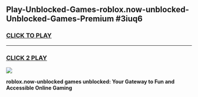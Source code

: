 
## Play-Unblocked-Games-roblox.now-unblocked-Unblocked-Games-Premium #3iuq6
<h3>
<a href="https://premium.freeplayer.one?title=roblox.now-unblocked&ref=12M">CLICK TO PLAY</a></h3>
<hr>

<h3>
<a href="https://premium.freeplayer.one?title=roblox.now-unblocked&ref=12M">CLICK 2 PLAY</a>
  
</h3>

<a href="https://premium.freeplayer.one?title=roblox.now-unblocked&ref=12M"><img src="https://clearcache.store/games.png"></a>


**roblox.now-unblocked games unblocked: Your Gateway to Fun and Accessible Online Gaming**
